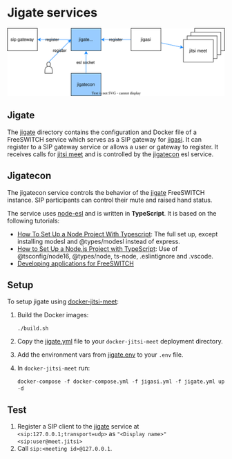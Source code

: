 # Jigate services

[![jigate services](jigate.drawio.svg)](jigate.drawio.svg)

## Jigate

The [jigate](jigate) directory contains the configuration and Docker file of a FreeSWITCH service
which serves as a SIP gateway for [jigasi].
It can register to a SIP gateway service or allows a user or gateway to register.
It receives calls for [jitsi meet] and is controlled by the [jigatecon](#jigatecon) esl service.

## Jigatecon

The jigatecon service controls the behavior of the [jigate](#jigate) FreeSWITCH instance.
SIP participants can control their mute and raised hand status.

The service uses [node-esl] and is written in **TypeScript**.
It is based on the following tutorials:

- [How To Set Up a Node Project With Typescript]:
  The full set up, except installing modesl and @types/modesl instead of express.
- [How to Set Up a Node.js Project with TypeScript]:
  Use of @tsconfig/node16, @types/node, ts-node, .eslintignore and .vscode.
- [Developing applications for FreeSWITCH]

## Setup

To setup jigate using [docker-jitsi-meet]:

1. Build the Docker images:

    ```shell
    ./build.sh
    ```

1. Copy the [jigate.yml](jigate.yml) file to your `docker-jitsi-meet` deployment directory.
1. Add the environment vars from [jigate.env](jigate.env) to your `.env` file.
1. In `docker-jitsi-meet` run:

    ```shell
    docker-compose -f docker-compose.yml -f jigasi.yml -f jigate.yml up -d
    ```

## Test

1. Register a SIP client to the [jigate](#jigate) service at `<sip:127.0.0.1;transport=udp>` as `"<Display name>" <sip:user@meet.jitsi>`
1. Call `sip:<meeting id>@127.0.0.1`.

[Developing applications for FreeSWITCH]: https://medium.com/makingtuenti/developing-applications-for-freeswitch-fccbe75ada81
[docker-jitsi-meet]: https://github.com/jitsi/docker-jitsi-meet
[How To Set Up a Node Project With Typescript]: https://www.digitalocean.com/community/tutorials/setting-up-a-node-project-with-typescript
[How to Set Up a Node.js Project with TypeScript]: https://blog.appsignal.com/2022/01/19/how-to-set-up-a-nodejs-project-with-typescript.html
[jigasi]: https://github.com/jitsi/jigasi
[jitsi meet]: https://github.com/jitsi/jitsi-meet
[node-esl]: https://github.com/englercj/node-esl
[PBX]: https://en.wikipedia.org/wiki/Business_telephone_system#Private_branch_exchange

